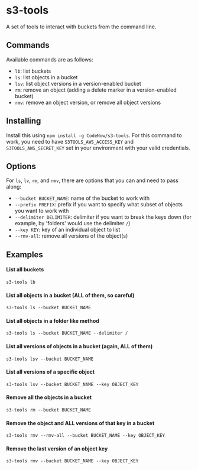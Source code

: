 # s3-tools

A set of tools to interact with buckets from the command line.

## Commands

Available commands are as follows:

- `lb`: list buckets
- `ls`: list objects in a bucket
- `lsv`: list object versions in a version-enabled bucket
- `rm`: remove an object (adding a delete marker in a version-enabled bucket)
- `rmv`: remove an object version, or remove all object versions

## Installing

Install this using `npm install -g CodeNow/s3-tools`. For this command to work, you need to have `S3TOOLS_AWS_ACCESS_KEY` and `S3TOOLS_AWS_SECRET_KEY` set in your environment with your valid credentials.

## Options

For `ls`, `lv`, `rm`, and `rmv`, there are options that you can and need to pass along:

- `--bucket BUCKET_NAME`: name of the bucket to work with
- `--prefix PREFIX`: prefix if you want to specify what subset of objects you want to work with
- `--delimiter DELIMITER`: delimiter if you want to break the keys down (for example, by 'folders' would use the delimiter `/`)
- `--key KEY`: key of an individual object to list
- `--rmv-all`: remove all versions of the object(s)

## Examples

#### List all buckets

```
s3-tools lb
```

#### List all objects in a bucket (ALL of them, so careful)

```
s3-tools ls --bucket BUCKET_NAME
```

#### List all objects in a folder like method

```
s3-tools ls --bucket BUCKET_NAME --delimiter /
```

#### List all versions of objects in a bucket (again, ALL of them)

```
s3-tools lsv --bucket BUCKET_NAME
```

#### List all versions of a specific object

```
s3-tools lsv --bucket BUCKET_NAME --key OBJECT_KEY
```

#### Remove all the objects in a bucket

```
s3-tools rm --bucket BUCKET_NAME
```

#### Remove the object and ALL versions of that key in a bucket

```
s3-tools rmv --rmv-all --bucket BUCKET_NAME --key OBJECT_KEY
```

#### Remove the last version of an object key

```
s3-tools rmv --bucket BUCKET_NAME --key OBJECT_KEY
```
